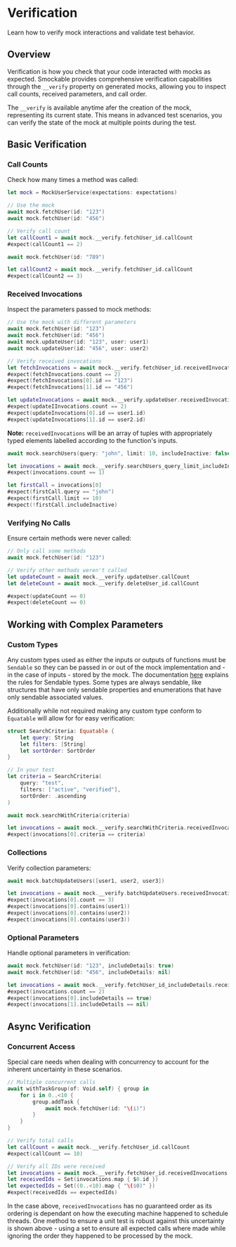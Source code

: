 # Verification

Learn how to verify mock interactions and validate test behavior.

## Overview

Verification is how you check that your code interacted with mocks as expected. Smockable provides comprehensive verification capabilities through the `__verify` property on generated mocks, allowing you to inspect call counts, received parameters, and call order.

The `__verify` is available anytime afer the creation of the mock, representing its current state. This means in advanced test scenarios, you can
verify the state of the mock at multiple points during the test.

## Basic Verification

### Call Counts

Check how many times a method was called:

```swift
let mock = MockUserService(expectations: expectations)

// Use the mock
await mock.fetchUser(id: "123")
await mock.fetchUser(id: "456")

// Verify call count
let callCount1 = await mock.__verify.fetchUser_id.callCount
#expect(callCount1 == 2)

await mock.fetchUser(id: "789")

let callCount2 = await mock.__verify.fetchUser_id.callCount
#expect(callCount2 == 3)
```

### Received Invocations

Inspect the parameters passed to mock methods:

```swift
// Use the mock with different parameters
await mock.fetchUser(id: "123")
await mock.fetchUser(id: "456")
await mock.updateUser(id: "123", user: user1)
await mock.updateUser(id: "456", user: user2)

// Verify received invocations
let fetchInvocations = await mock.__verify.fetchUser_id.receivedInvocations
#expect(fetchInvocations.count == 2)
#expect(fetchInvocations[0].id == "123")
#expect(fetchInvocations[1].id == "456")

let updateInvocations = await mock.__verify.updateUser.receivedInvocations
#expect(updateIInvocations.count == 2)
#expect(updateInvocations[0].id == user1.id)
#expect(updateInvocations[1].id == user2.id)
```

**Note:** `receivedInvocations` will be an array of tuples with appropriately typed elements labelled according to the function's
inputs.

```swift
await mock.searchUsers(query: "john", limit: 10, includeInactive: false)

let invocations = await mock.__verify.searchUsers_query_limit_includeInactive.receivedInvocations
#expect(invocations.count == 1)

let firstCall = invocations[0]
#expect(firstCall.query == "john")
#expect(firstCall.limit == 10)
#expect(!firstCall.includeInactive)
```

### Verifying No Calls

Ensure certain methods were never called:

```swift
// Only call some methods
await mock.fetchUser(id: "123")

// Verify other methods weren't called
let updateCount = await mock.__verify.updateUser.callCount
let deleteCount = await mock.__verify.deleteUser_id.callCount

#expect(updateCount == 0)
#expect(deleteCount == 0)
```

## Working with Complex Parameters

### Custom Types

Any custom types used as either the inputs or outputs of functions must be `Sendable` so they can be passed in or out of the mock implementation and - in the case
of inputs - stored by the mock. The documentation [here](https://docs.swift.org/swift-book/documentation/the-swift-programming-language/concurrency/#Sendable-Types) 
explains the rules for Sendable types. Some types are always sendable, like structures that have only sendable properties and enumerations that have only sendable 
associated values.

Additionally while not required making any custom type conform to `Equatable` will allow for for easy verification:

```swift
struct SearchCriteria: Equatable {
    let query: String
    let filters: [String]
    let sortOrder: SortOrder
}

// In your test
let criteria = SearchCriteria(
    query: "test", 
    filters: ["active", "verified"], 
    sortOrder: .ascending
)

await mock.searchWithCriteria(criteria)

let invocations = await mock.__verify.searchWithCriteria.receivedInvocations
#expect(invocations[0].criteria == criteria)
```

### Collections

Verify collection parameters:

```swift
await mock.batchUpdateUsers([user1, user2, user3])

let invocations = await mock.__verify.batchUpdateUsers.receivedInvocations
#expect(invocations[0].count == 3)
#expect(invocations[0].contains(user1))
#expect(invocations[0].contains(user2))
#expect(invocations[0].contains(user3))
```

### Optional Parameters

Handle optional parameters in verification:

```swift
await mock.fetchUser(id: "123", includeDetails: true)
await mock.fetchUser(id: "456", includeDetails: nil)

let invocations = await mock.__verify.fetchUser_id_includeDetails.receivedInvocations
#expect(invocations.count == 2)
#expect(invocations[0].includeDetails == true)
#expect(invocations[1].includeDetails == nil)
```

## Async Verification

### Concurrent Access

Special care needs when dealing with concurrency to account for the inherent uncertainty in these scenarios.

```swift
// Multiple concurrent calls
await withTaskGroup(of: Void.self) { group in
    for i in 0..<10 {
        group.addTask {
            await mock.fetchUser(id: "\(i)")
        }
    }
}

// Verify total calls
let callCount = await mock.__verify.fetchUser_id.callCount
#expect(callCount == 10)

// Verify all IDs were received
let invocations = await mock.__verify.fetchUser_id.receivedInvocations
let receivedIds = Set(invocations.map { $0.id })
let expectedIds = Set((0..<10).map { "\($0)" })
#expect(receivedIds == expectedIds)
```

In the case above, `receivedInvocations` has no guaranteed order as its ordering is dependant on how the executing machine happened to schedule threads. One method
to ensure a unit test is robust against this uncertainty is shown above - using a set to ensure all expected calls where made while ignoring the order they happened
to be processed by the mock.

